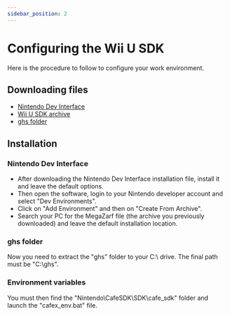 ```yaml
---
sidebar_position: 2
---
```


# Configuring the Wii U SDK

Here is the procedure to follow to configure your work environment.

## Downloading files

- [Nintendo Dev Interface](https://drive.google.com/file/d/1IkHzzYFkVoYlOfXvK8qyP0Bl6JbrRqJu/view?usp=sharing)
- [Wii U SDK archive](https://drive.google.com/file/d/1C8Bggyo62wdylBdlgVtCbvnxFWY-ChvX/view?usp=sharing)
- [ghs folder](https://drive.google.com/file/d/1wJjiMcQh6HvnvstloE_zlvX0ojZo8p_A/view?usp=sharing)

## Installation

### Nintendo Dev Interface

- After downloading the Nintendo Dev Interface installation file, install it and leave the default options.
- Then open the software, login to your Nintendo developer account and select "Dev Environments".
- Click on "Add Environment" and then on "Create From Archive".
- Search your PC for the MegaZarf file (the archive you previously downloaded) and leave the default installation location.

### ghs folder

Now you need to extract the "ghs" folder to your C:\ drive. The final path must be "C:\ghs\".

### Environment variables

You must then find the "Nintendo\CafeSDK\SDK\cafe_sdk" folder and launch the "cafex_env.bat" file.